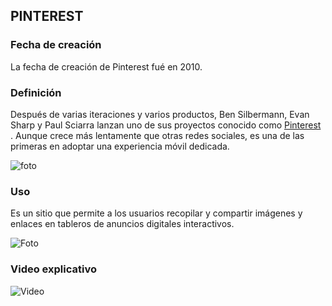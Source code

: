 
## **PINTEREST**



### **Fecha de creación**

La fecha de creación de Pinterest fué en 2010.

### **Definición**

Después de varias iteraciones y varios productos, Ben Silbermann, Evan Sharp y Paul Sciarra lanzan  uno de sus proyectos conocido como [Pinterest](https://www.pinterest.es) . Aunque crece más lentamente que otras redes sociales, es una de las primeras en adoptar una experiencia móvil dedicada.

![foto](https://github.com/RobertoNobleMaestro/SMX2-M8UF1A1-Pinterest-2010-TemaExpuesto-RobertoNobleMaestro/blob/main/unnamed.png)  
 
### **Uso**

Es un sitio que permite a los usuarios recopilar y compartir imágenes y enlaces en tableros de anuncios digitales interactivos.

![Foto](https://github.com/RobertoNobleMaestro/SMX2-M8UF1A1-Pinterest-2010-TemaExpuesto-RobertoNobleMaestro/blob/main/1_ZHs11avrYorv3OqKGrJ3wg.png)

### **Video explicativo**

![Video](https://www.youtube.com/watch?v=u2SVMCQhzdE)
